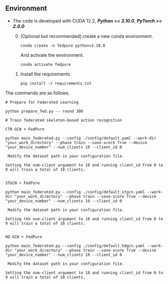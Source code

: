 ## Environment

- The code is developed with CUDA 12.2, ***Python >= 3.10.0***, ***PyTorch >= 2.0.0***

    0. [Optional but recommended] create a new conda environment.
        ```
        conda create -n fedpure python=3.10.0
        ```
        And activate the environment.
        ```
        conda activate fedpure
        ```

    1. Install the requirements
        ```
        pip install -r requirements.txt
        ```



The commands are as follows.

```
# Prepare for Federated Learning

python prepare_fed.py -- round 300

# Train federated skeleton-based action recognition

CTR-GCN + FedPure

python main_federated.py --config ./config/default.yaml --work-dir "your_work_directory" --phase train --save-score True --device "your_device_number" --num_clients 10 --client_id 0

 Modify the dataset path in your configuration file.

Setting the num-client argument to 10 and running client_id from 0 to 9 will train a total of 10 clients.


STGCN + FedPure

python main_federated.py --config ./config/default_stgcn.yaml --work-dir "your_work_directory" --phase train --save-score True --device "your_device_number" --num_clients 10 --client_id 0

 Modify the dataset path in your configuration file.

Setting the num-client argument to 10 and running client_id from 0 to 9 will train a total of 10 clients.


HD-GCN + FedPure

python main_federated.py --config ./config/default_hdgcn.yaml --work-dir "your_work_directory" --phase train --save-score True --device "your_device_number" --num_clients 10 --client_id 0

 Modify the dataset path in your configuration file.

Setting the num-client argument to 10 and running client_id from 0 to 9 will train a total of 10 clients.

```



